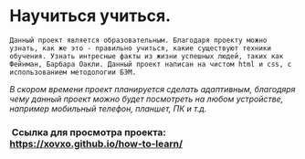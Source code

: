 # Научиться учиться.

`Данный проект является образовательным. Благодаря проекту можно узнать, как же это - правильно учиться, какие существуют техники обучения. Узнать интресные факты из жизни успешных людей, таких как Фейнман, Барбара Оакли. Данный проект написан на чистом html и css, с использованием методологии БЭМ.`

_В скором времени проект планируется сделать адаптивным, благодяря чему данный проект можно будет посмотреть на любом устройстве, например мобильный телефон, планшет, ПК и т.д._

###  Ссылка для просмотра проекта: https://xovxo.github.io/how-to-learn/
